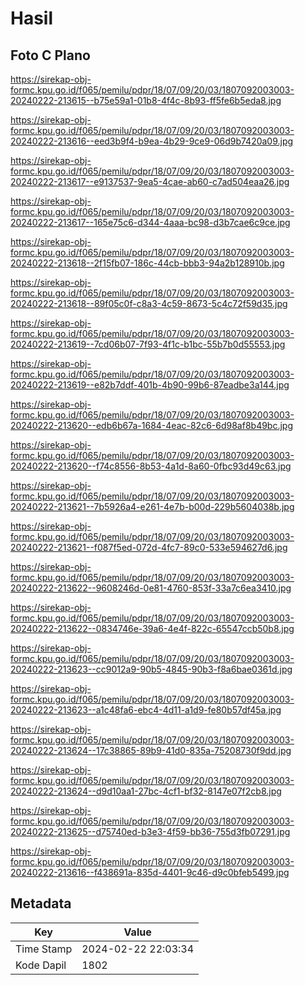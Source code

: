 # Hasil

## Foto C Plano

https://sirekap-obj-formc.kpu.go.id/f065/pemilu/pdpr/18/07/09/20/03/1807092003003-20240222-213615--b75e59a1-01b8-4f4c-8b93-ff5fe6b5eda8.jpg

https://sirekap-obj-formc.kpu.go.id/f065/pemilu/pdpr/18/07/09/20/03/1807092003003-20240222-213616--eed3b9f4-b9ea-4b29-9ce9-06d9b7420a09.jpg

https://sirekap-obj-formc.kpu.go.id/f065/pemilu/pdpr/18/07/09/20/03/1807092003003-20240222-213617--e9137537-9ea5-4cae-ab60-c7ad504eaa26.jpg

https://sirekap-obj-formc.kpu.go.id/f065/pemilu/pdpr/18/07/09/20/03/1807092003003-20240222-213617--165e75c6-d344-4aaa-bc98-d3b7cae6c9ce.jpg

https://sirekap-obj-formc.kpu.go.id/f065/pemilu/pdpr/18/07/09/20/03/1807092003003-20240222-213618--2f15fb07-186c-44cb-bbb3-94a2b128910b.jpg

https://sirekap-obj-formc.kpu.go.id/f065/pemilu/pdpr/18/07/09/20/03/1807092003003-20240222-213618--89f05c0f-c8a3-4c59-8673-5c4c72f59d35.jpg

https://sirekap-obj-formc.kpu.go.id/f065/pemilu/pdpr/18/07/09/20/03/1807092003003-20240222-213619--7cd06b07-7f93-4f1c-b1bc-55b7b0d55553.jpg

https://sirekap-obj-formc.kpu.go.id/f065/pemilu/pdpr/18/07/09/20/03/1807092003003-20240222-213619--e82b7ddf-401b-4b90-99b6-87eadbe3a144.jpg

https://sirekap-obj-formc.kpu.go.id/f065/pemilu/pdpr/18/07/09/20/03/1807092003003-20240222-213620--edb6b67a-1684-4eac-82c6-6d98af8b49bc.jpg

https://sirekap-obj-formc.kpu.go.id/f065/pemilu/pdpr/18/07/09/20/03/1807092003003-20240222-213620--f74c8556-8b53-4a1d-8a60-0fbc93d49c63.jpg

https://sirekap-obj-formc.kpu.go.id/f065/pemilu/pdpr/18/07/09/20/03/1807092003003-20240222-213621--7b5926a4-e261-4e7b-b00d-229b5604038b.jpg

https://sirekap-obj-formc.kpu.go.id/f065/pemilu/pdpr/18/07/09/20/03/1807092003003-20240222-213621--f087f5ed-072d-4fc7-89c0-533e594627d6.jpg

https://sirekap-obj-formc.kpu.go.id/f065/pemilu/pdpr/18/07/09/20/03/1807092003003-20240222-213622--9608246d-0e81-4760-853f-33a7c6ea3410.jpg

https://sirekap-obj-formc.kpu.go.id/f065/pemilu/pdpr/18/07/09/20/03/1807092003003-20240222-213622--0834746e-39a6-4e4f-822c-65547ccb50b8.jpg

https://sirekap-obj-formc.kpu.go.id/f065/pemilu/pdpr/18/07/09/20/03/1807092003003-20240222-213623--cc9012a9-90b5-4845-90b3-f8a6bae0361d.jpg

https://sirekap-obj-formc.kpu.go.id/f065/pemilu/pdpr/18/07/09/20/03/1807092003003-20240222-213623--a1c48fa6-ebc4-4d11-a1d9-fe80b57df45a.jpg

https://sirekap-obj-formc.kpu.go.id/f065/pemilu/pdpr/18/07/09/20/03/1807092003003-20240222-213624--17c38865-89b9-41d0-835a-75208730f9dd.jpg

https://sirekap-obj-formc.kpu.go.id/f065/pemilu/pdpr/18/07/09/20/03/1807092003003-20240222-213624--d9d10aa1-27bc-4cf1-bf32-8147e07f2cb8.jpg

https://sirekap-obj-formc.kpu.go.id/f065/pemilu/pdpr/18/07/09/20/03/1807092003003-20240222-213625--d75740ed-b3e3-4f59-bb36-755d3fb07291.jpg

https://sirekap-obj-formc.kpu.go.id/f065/pemilu/pdpr/18/07/09/20/03/1807092003003-20240222-213616--f438691a-835d-4401-9c46-d9c0bfeb5499.jpg


## Metadata

| Key        | Value               |
| ---------- | ------------------- |
| Time Stamp | 2024-02-22 22:03:34 |
| Kode Dapil | 1802                |



